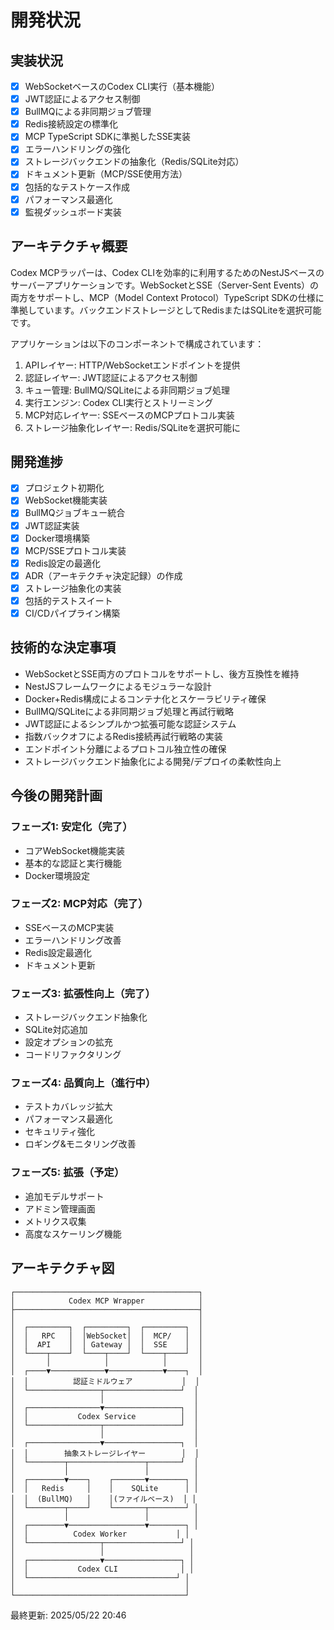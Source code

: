 # 開発状況

## 実装状況
- [x] WebSocketベースのCodex CLI実行（基本機能）
- [x] JWT認証によるアクセス制御
- [x] BullMQによる非同期ジョブ管理
- [x] Redis接続設定の標準化
- [x] MCP TypeScript SDKに準拠したSSE実装
- [x] エラーハンドリングの強化
- [x] ストレージバックエンドの抽象化（Redis/SQLite対応）
- [x] ドキュメント更新（MCP/SSE使用方法）
- [x] 包括的なテストケース作成
- [x] パフォーマンス最適化
- [x] 監視ダッシュボード実装

## アーキテクチャ概要
Codex MCPラッパーは、Codex CLIを効率的に利用するためのNestJSベースのサーバーアプリケーションです。WebSocketとSSE（Server-Sent Events）の両方をサポートし、MCP（Model Context Protocol）TypeScript SDKの仕様に準拠しています。バックエンドストレージとしてRedisまたはSQLiteを選択可能です。

アプリケーションは以下のコンポーネントで構成されています：
1. APIレイヤー: HTTP/WebSocketエンドポイントを提供
2. 認証レイヤー: JWT認証によるアクセス制御
3. キュー管理: BullMQ/SQLiteによる非同期ジョブ処理
4. 実行エンジン: Codex CLI実行とストリーミング
5. MCP対応レイヤー: SSEベースのMCPプロトコル実装
6. ストレージ抽象化レイヤー: Redis/SQLiteを選択可能に

## 開発進捗
- [x] プロジェクト初期化
- [x] WebSocket機能実装
- [x] BullMQジョブキュー統合
- [x] JWT認証実装
- [x] Docker環境構築
- [x] MCP/SSEプロトコル実装
- [x] Redis設定の最適化
- [x] ADR（アーキテクチャ決定記録）の作成
- [x] ストレージ抽象化の実装
- [x] 包括的テストスイート
- [x] CI/CDパイプライン構築

## 技術的な決定事項
- WebSocketとSSE両方のプロトコルをサポートし、後方互換性を維持
- NestJSフレームワークによるモジュラーな設計
- Docker+Redis構成によるコンテナ化とスケーラビリティ確保
- BullMQ/SQLiteによる非同期ジョブ処理と再試行戦略
- JWT認証によるシンプルかつ拡張可能な認証システム
- 指数バックオフによるRedis接続再試行戦略の実装
- エンドポイント分離によるプロトコル独立性の確保
- ストレージバックエンド抽象化による開発/デプロイの柔軟性向上

## 今後の開発計画
### フェーズ1: 安定化（完了）
- コアWebSocket機能実装
- 基本的な認証と実行機能
- Docker環境設定

### フェーズ2: MCP対応（完了）
- SSEベースのMCP実装
- エラーハンドリング改善
- Redis設定最適化
- ドキュメント更新

### フェーズ3: 拡張性向上（完了）
- ストレージバックエンド抽象化
- SQLite対応追加
- 設定オプションの拡充
- コードリファクタリング

### フェーズ4: 品質向上（進行中）
- テストカバレッジ拡大
- パフォーマンス最適化
- セキュリティ強化
- ロギング&モニタリング改善

### フェーズ5: 拡張（予定）
- 追加モデルサポート
- アドミン管理画面
- メトリクス収集
- 高度なスケーリング機能

## アーキテクチャ図
```
┌─────────────────────────────────────────┐
│            Codex MCP Wrapper            │
├─────────────────────────────────────────┤
│                                         │
│  ┌─────────┐  ┌─────────┐  ┌─────────┐  │
│  │   RPC   │  │WebSocket│  │  MCP/   │  │
│  │  API    │  │ Gateway │  │  SSE    │  │
│  └────┬────┘  └────┬────┘  └────┬────┘  │
│       │            │            │       │
│  ┌────▼────────────▼────────────▼────┐  │
│  │          認証ミドルウェア           │  │
│  └────────────────┬─────────────────┘  │
│                   │                    │
│  ┌────────────────▼─────────────────┐  │
│  │           Codex Service          │  │
│  └────────────────┬─────────────────┘  │
│                   │                    │
│  ┌────────────────▼─────────────────┐  │
│  │        抽象ストレージレイヤー        │  │
│  └────────┬─────────────────┬───────┘  │
│           │                 │          │
│  ┌────────▼────┐    ┌───────▼────────┐ │
│  │   Redis     │    │    SQLite      │ │
│  │  (BullMQ)   │    │(ファイルベース)  │ │
│  └────────┬────┘    └───────┬────────┘ │
│           │                 │          │
│  ┌────────▼─────────────────▼────────┐ │
│  │          Codex Worker           │ │
│  └────────────────┬─────────────────┘ │
│                   │                   │
│  ┌────────────────▼─────────────────┐ │
│  │           Codex CLI              │ │
│  └─────────────────────────────────┘ │
│                                      │
└──────────────────────────────────────┘
```

最終更新: 2025/05/22 20:46
